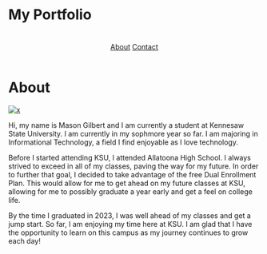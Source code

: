 <!DOCTYPE html>
<html>
  <head>
   <h1>My Portfolio</h1>
  <link  href = "css/style.css" rel="stylesheet" />
  </head>
  <body>
    <header>
      <h1></h1>
      <nav>
        <a href="about.md">About</a>
        <a href="contact.md">Contact</a>
      </nav>
    </header>
    <main>
<div class="row">
  <div class="About">
    <h1>About</h1>
    <div class = "profile">
      <a href="https://imgbb.com/"><img src="https://i.ibb.co/TTZPRFZ/x.jpg" alt="x" border="0"></a>
      <div class = "text-profile"> 
    <p>Hi, my name is Mason Gilbert and I am currently a student at Kennesaw State University. I am currently in my sophmore year so far. I am majoring in Informational Technology, a field I find enjoyable as I love technology.</p>
    <p>Before I started attending KSU, I attended Allatoona High School. I always strived to exceed in all of my classes, paving the way for my future. In order to further that goal, I decided to take advantage of the free Dual Enrollment Plan. This would allow for me to get ahead on my future classes at KSU, allowing for me to possibly graduate a year early and get a feel on college life.</p>
    <p>By the time I graduated in 2023, I was well ahead of my classes and get a jump start. So far, I am enjoying my time here at KSU. I am glad that I have the opportunity to learn on this campus as my journey continues to grow each day!</p>
      </div>
    </div>
    </main>
  </body>
</html>
